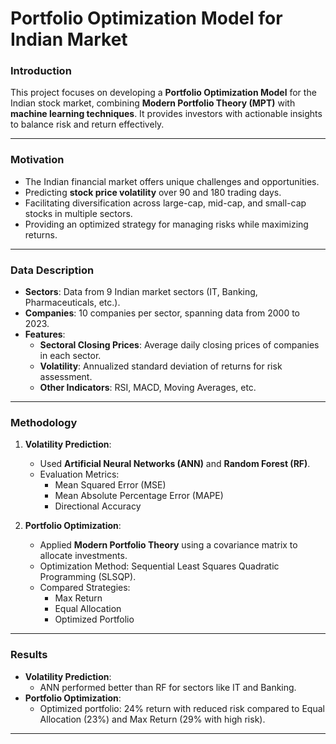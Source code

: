 # Portfolio Optimization Model for Indian Market

### **Introduction**
This project focuses on developing a **Portfolio Optimization Model** for the Indian stock market, combining **Modern Portfolio Theory (MPT)** with **machine learning techniques**. It provides investors with actionable insights to balance risk and return effectively.

---

### **Motivation**
- The Indian financial market offers unique challenges and opportunities.
- Predicting **stock price volatility** over 90 and 180 trading days.
- Facilitating diversification across large-cap, mid-cap, and small-cap stocks in multiple sectors.
- Providing an optimized strategy for managing risks while maximizing returns.

---

### **Data Description**
- **Sectors**: Data from 9 Indian market sectors (IT, Banking, Pharmaceuticals, etc.).
- **Companies**: 10 companies per sector, spanning data from 2000 to 2023.
- **Features**:
  - **Sectoral Closing Prices**: Average daily closing prices of companies in each sector.
  - **Volatility**: Annualized standard deviation of returns for risk assessment.
  - **Other Indicators**: RSI, MACD, Moving Averages, etc.

---

### **Methodology**
1. **Volatility Prediction**:
   - Used **Artificial Neural Networks (ANN)** and **Random Forest (RF)**.
   - Evaluation Metrics:
     - Mean Squared Error (MSE)
     - Mean Absolute Percentage Error (MAPE)
     - Directional Accuracy

2. **Portfolio Optimization**:
   - Applied **Modern Portfolio Theory** using a covariance matrix to allocate investments.
   - Optimization Method: Sequential Least Squares Quadratic Programming (SLSQP).
   - Compared Strategies:
     - Max Return
     - Equal Allocation
     - Optimized Portfolio

---

### **Results**
- **Volatility Prediction**:
  - ANN performed better than RF for sectors like IT and Banking.
- **Portfolio Optimization**:
  - Optimized portfolio: 24% return with reduced risk compared to Equal Allocation (23%) and Max Return (29% with high risk).

---


   
